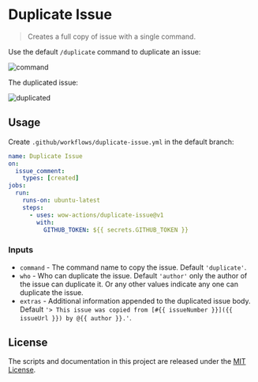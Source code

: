 # Duplicate Issue

> Creates a full copy of issue with a single command.

Use the default `/duplicate` command to duplicate an issue:

![command](https://github.com/bubkoo/duplicate-issue/blob/master/screenshots/command.jpg?raw=true)

The duplicated issue:

![duplicated](https://github.com/bubkoo/duplicate-issue/blob/master/screenshots/duplicated.jpg?raw=true)

## Usage

Create `.github/workflows/duplicate-issue.yml` in the default branch:

```yml
name: Duplicate Issue
on:
  issue_comment:
    types: [created]
jobs:
  run:
    runs-on: ubuntu-latest
    steps:
      - uses: wow-actions/duplicate-issue@v1
        with:
          GITHUB_TOKEN: ${{ secrets.GITHUB_TOKEN }}
```

### Inputs

- `command` - The command name to copy the issue. Default `'duplicate'`.
- `who` - Who can duplicate the issue. Default `'author'` only the author of the issue can duplicate it. Or any other values indicate any one can duplicate the issue.
- `extras` - Additional information appended to the duplicated issue body. Default `'> This issue was copied from [#{{ issueNumber }}]({{ issueUrl }}) by @{{ author }}.'`.

## License

The scripts and documentation in this project are released under the [MIT License](LICENSE).
